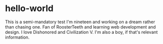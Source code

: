 hello-world
===========

This is a semi-mandatory test
I'm nineteen and working on a dream rather than chasing one. 
Fan of RoosterTeeth and learning web development and design. 
I love Dishonored and Civilization V. 
I'm also a boy, if that's relevant information.
